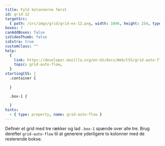 ```yaml
---
title: Fyld kolonnerne først
id: grid-12
targetSrc:
  { path: /src/imgs/grid/grid-ex-12.png, width: 1046, height: 254, type: "img" }
boxes: 7
canAddBoxes: false
isVideoThumb: false
isExtra: true
customClass: ""
help:
  {
    link: https://developer.mozilla.org/en-US/docs/Web/CSS/grid-auto-flow,
    topic: grid-auto-flow,
  }
startingCSS: |
  .container {
    
  }

  .box-1 {
    
  }
hints:
  - { type: property, name: grid-auto-flow }
---
```


Definér et grid med tre rækker og lad `.box-1` spænde over alle tre. Brug derefter `grid-auto-flow` til at generere yderligere to kolonner med de resterende bokse.
